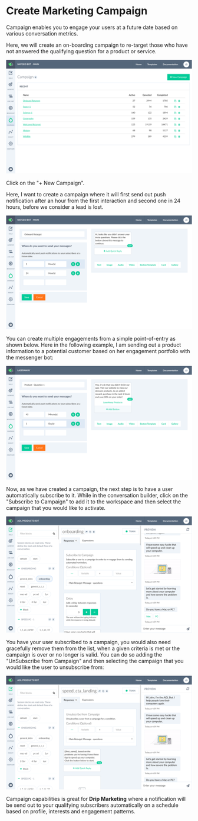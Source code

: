 # Create Marketing Campaign

Campaign enables you to engage your users at a future date based on various conversation metrics. 


Here, we will create an on-boarding campaign to re-target those who have not answered the qualifying question for a product or service.

![](./campaign-home.png)

Click on the "+ New Campaign". 

Here, I want to create a campaign where it will first send out push notification after an hour from the first interaction and second one in 24 hours, before we consider a lead is lost.

![](./campaign-detail.png)

You can create multiple engagements from a simple point-of-entry as shown below. Here in the following example, I am sending out a product information to a potential customer based on her engagement portfolio with the messenger bot:

![](./laseraway.png)


Now, as we have created a campaign, the next step is to have a user automatically subscribe to it. While in the conversation builder, click on the "Subscribe to Campaign" to add it to the workspace and then select the campaign that you would like to activate.

![](./subscribe-to-campaign.png)


You have your user subscribed to a campaign, you would also need gracefully remove them from the list, when a given criteria is met or the campaign is over or no longer is valid. You can do so adding the "UnSubscribe from Campaign" and then selecting the campaign that you would like the user to unsubscribe from:

![](./unsubscribe-from-campaign.png)


Campaign capabilities is great for **Drip Marketing** where a notification will be send out to your qualifying subscribers automatically on a schedule based on profile, interests and engagement patterns.

